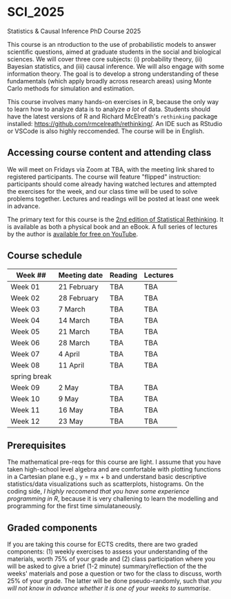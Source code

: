 # SCI_2025
Statistics &amp; Causal Inference PhD Course 2025

This course is an ntroduction to the use of probabilistic models to answer scientific questions, aimed at graduate students in the social and biological sciences. We will cover three core subjects: (i) probability theory, (ii) Bayesian statistics, and (iii) causal inference. We will also engage with some information theory. The goal is to develop a strong understanding of these fundamentals (which apply broadly across research areas) using Monte Carlo methods for simulation and estimation.

This course involves many hands-on exercises in R, because the only way to learn how to analyze data is to analyze *a lot* of data. Students should have the latest versions of R and Richard McElreath's `rethinking` package installed: https://github.com/rmcelreath/rethinking/. An IDE such as RStudio or VSCode is also highly reccomended. The course will be in English.

## Accessing course content and attending class

We will meet on Fridays via Zoom at TBA, with the meeting link shared to registered participants. The course will feature "flipped" instruction: participants should come already having watched lectures and attempted the exercises for the week, and our class time will be used to solve problems together. Lectures and readings will be posted at least one week in advance.

The primary text for this course is the [2nd edition of Statistical Rethinking](https://github.com/rmcelreath/rethinking/). It is available as both a physical book and an eBook. A full series of lectures by the author is [available for free on YouTube](https://www.youtube.com/playlist?list=PLDcUM9US4XdMROZ57-OIRtIK0aOynbgZN).

## Course schedule

| Week ## | Meeting date | Reading | Lectures |
| ------- | -------------- | ------------- | ---------------------- |
| Week 01 | 21 February  | TBA | TBA
| Week 02 | 28 February  | TBA | TBA
| Week 03 | 7 March  | TBA | TBA
| Week 04 | 14 March  | TBA | TBA
| Week 05 | 21 March  | TBA | TBA
| Week 06 | 28 March  | TBA | TBA
| Week 07 | 4 April  | TBA | TBA
| Week 08 | 11 April  | TBA | TBA
| spring break |
| Week 09 | 2 May  | TBA | TBA
| Week 10 | 9 May  | TBA | TBA
| Week 11 | 16 May  | TBA | TBA
| Week 12 | 23 May  | TBA | TBA

## Prerequisites

The mathematical pre-reqs for this course are light. I assume that you have taken high-school level algebra and are comfortable with plotting functions in a Cartesian plane e.g., y = mx + b and understand basic descriptive statistics/data visualizations such as scatterplots, histograms. On the coding side, *I highly reccomend that you have some experience programming in R*, because it is very challening to learn the modelling and programming for the first time simulataneously.

## Graded components

If you are taking this course for ECTS credits, there are two graded components: (1) weekly exercises to assess your understanding of the materials, worth 75% of your grade and (2) class participation where you will be asked to give a brief (1-2 minute) summary/reflection of the the weeks' materials and pose a question or two for the class to discuss, worth 25% of your grade. The latter will be done pseudo-randomly, such that *you will not know in advance whether it is one of your weeks to summarise*.





